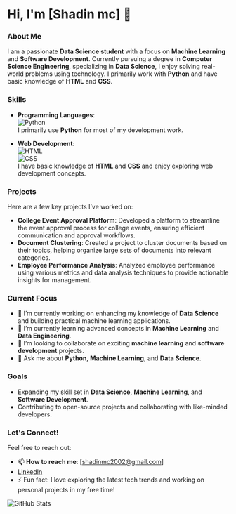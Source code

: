 # Hi, I'm [Shadin mc] 👋

### About Me
I am a passionate **Data Science student** with a focus on **Machine Learning** and **Software Development**. Currently pursuing a degree in **Computer Science Engineering**, specializing in **Data Science**, I enjoy solving real-world problems using technology. I primarily work with **Python** and have basic knowledge of **HTML** and **CSS**.

### Skills
- **Programming Languages**:  
  ![Python](https://img.shields.io/badge/Python-3776AB?style=for-the-badge&logo=python&logoColor=white)  
  I primarily use **Python** for most of my development work.

- **Web Development**:  
  ![HTML](https://img.shields.io/badge/HTML-E34F26?style=for-the-badge&logo=html5&logoColor=white)  
  ![CSS](https://img.shields.io/badge/CSS-1572B6?style=for-the-badge&logo=css3&logoColor=white)  
  I have basic knowledge of **HTML** and **CSS** and enjoy exploring web development concepts.

### Projects
Here are a few key projects I’ve worked on:
- **College Event Approval Platform**: Developed a platform to streamline the event approval process for college events, ensuring efficient communication and approval workflows.
- **Document Clustering**: Created a project to cluster documents based on their topics, helping organize large sets of documents into relevant categories.
- **Employee Performance Analysis**: Analyzed employee performance using various metrics and data analysis techniques to provide actionable insights for management.

### Current Focus
- 🔭 I’m currently working on enhancing my knowledge of **Data Science** and building practical machine learning applications.
- 🌱 I’m currently learning advanced concepts in **Machine Learning** and **Data Engineering**.
- 👯 I’m looking to collaborate on exciting **machine learning** and **software development** projects.
- 💬 Ask me about **Python**, **Machine Learning**, and **Data Science**.

### Goals
- Expanding my skill set in **Data Science**, **Machine Learning**, and **Software Development**.
- Contributing to open-source projects and collaborating with like-minded developers.

### Let's Connect!
Feel free to reach out:
- 📫 **How to reach me**: [shadinmc2002@gmail.com]
- [LinkedIn](https://linkedin.com/in/Shadin_mc)
- ⚡ Fun fact: I love exploring the latest tech trends and working on personal projects in my free time!
  
![GitHub Stats](https://github-readme-stats.vercel.app/api?username=shadinmc&show_icons=true)

